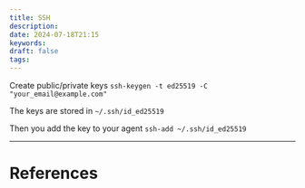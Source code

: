 ```yaml
---
title: SSH
description: 
date: 2024-07-18T21:15
keywords: 
draft: false
tags:
---
```

Create public/private keys
`ssh-keygen -t ed25519 -C "your_email@example.com"`

The keys are stored in
`~/.ssh/id_ed25519`

Then you add the key to your agent
`ssh-add ~/.ssh/id_ed25519`



---
# References
